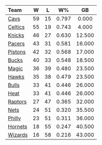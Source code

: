 | Team                            |  W  |  L  |  W%   |   GB   |
|:--------------------------------|:---:|:---:|:-----:|:------:|
| [Cavs](/r/clevelandcavs)        | 59  | 15  | 0.797 | 0.000  |
| [Celtics](/r/bostonceltics)     | 55  | 19  | 0.743 | 4.000  |
| [Knicks](/r/NYKnicks)           | 46  | 27  | 0.630 | 12.500 |
| [Pacers](/r/pacers)             | 43  | 31  | 0.581 | 16.000 |
| [Pistons](/r/DetroitPistons)    | 42  | 32  | 0.568 | 17.000 |
| [Bucks](/r/MkeBucks)            | 40  | 33  | 0.548 | 18.500 |
| [Magic](/r/OrlandoMagic)        | 36  | 39  | 0.480 | 23.500 |
| [Hawks](/r/AtlantaHawks)        | 35  | 38  | 0.479 | 23.500 |
| [Bulls](/r/chicagobulls)        | 33  | 41  | 0.446 | 26.000 |
| [Heat](/r/heat)                 | 33  | 41  | 0.446 | 26.000 |
| [Raptors](/r/torontoraptors)    | 27  | 47  | 0.365 | 32.000 |
| [Nets](/r/GoNets)               | 24  | 51  | 0.320 | 35.500 |
| [Philly](/r/sixers)             | 23  | 51  | 0.311 | 36.000 |
| [Hornets](/r/CharlotteHornets)  | 18  | 55  | 0.247 | 40.500 |
| [Wizards](/r/washingtonwizards) | 16  | 58  | 0.216 | 43.000 |